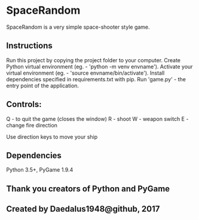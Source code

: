 # SpaceRandom

SpaceRandom is a very simple space-shooter style game. 

## Instructions

Run this project by copying the project folder to your computer. 
Create Python virtual environment (eg. - 'python -m venv envname').
Activate your virtual environment (eg. - 'source envname/bin/activate').
Install dependencies specified in requirements.txt with pip.
Run 'game.py' - the entry point of the application.

## Controls:

Q - to quit the game (closes the window)
R - shoot
W - weapon switch
E - change fire direction

Use direction keys to move your ship

## Dependencies

Python 3.5+, PyGame 1.9.4

## Thank you creators of Python and PyGame
## Created by Daedalus1948@github, 2017